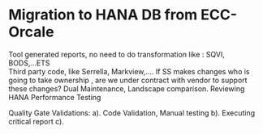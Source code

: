# Migration to HANA DB from ECC-Orcale
Tool generated reports, no need to do transformation like : SQVI, BODS,...ETS	
Third party code, like Serrella, Markview,.... If SS makes changes who is going to take ownership , are we under contract with vendor to support these changes?	
Dual Maintenance, Landscape comparison. Reviewing
HANA Performance Testing 

Quality Gate Validations:
a). Code Validation, Manual testing
b). Executing critical report
c). 
